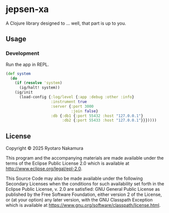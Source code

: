 # jepsen-xa

A Clojure library designed to ... well, that part is up to you.

## Usage

### Development

Run the app in REPL.
```clojure
(def system
  (do
    (if (resolve 'system)
      (ig/halt! system))
    (ig/init 
      (load-config {:log/level {:app :debug :other :info}
                    :instrument true
                    :server {:port 3000
                             :join false}
                    :db {:db1 {:port 55432 :host "127.0.0.1"}
                         :db2 {:port 55433 :host "127.0.0.1"}}}))))
```
## License

Copyright © 2025 Ryotaro Nakamura

This program and the accompanying materials are made available under the
terms of the Eclipse Public License 2.0 which is available at
http://www.eclipse.org/legal/epl-2.0.

This Source Code may also be made available under the following Secondary
Licenses when the conditions for such availability set forth in the Eclipse
Public License, v. 2.0 are satisfied: GNU General Public License as published by
the Free Software Foundation, either version 2 of the License, or (at your
option) any later version, with the GNU Classpath Exception which is available
at https://www.gnu.org/software/classpath/license.html.
